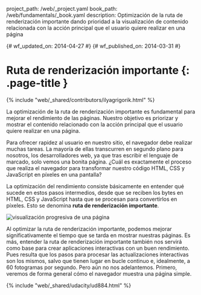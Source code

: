 project_path: /web/_project.yaml
book_path: /web/fundamentals/_book.yaml
description: Optimización de la ruta de renderización importante dando prioridad a la visualización de contenido relacionada con la acción principal que el usuario quiere realizar en una página

{# wf_updated_on: 2014-04-27 #}
{# wf_published_on: 2014-03-31 #}

# Ruta de renderización importante {: .page-title }

{% include "web/_shared/contributors/ilyagrigorik.html" %}


La optimización de la ruta de renderización importante es fundamental para mejorar el rendimiento de las páginas. Nuestro objetivo es priorizar y mostrar el contenido relacionado con la acción principal que el usuario quiere realizar en una página.

Para ofrecer rapidez al usuario en nuestro sitio, el navegador debe realizar muchas tareas. La mayoría de ellas transcurren en segundo plano para nosotros, los desarrolladores web, ya que tras escribir el lenguaje de marcado, solo vemos una bonita página. ¿Cuál es exactamente el proceso que realiza el navegador para transformar nuestro código HTML, CSS y JavaScript en píxeles en una pantalla?

La optimización del rendimiento consiste básicamente en entender qué sucede en estos pasos intermedios, desde que se reciben los bytes en HTML, CSS y JavaScript hasta que se procesan para convertirlos en píxeles. Esto se denomina **ruta de renderización importante**.

<img src="images/progressive-rendering.png" class="center" alt="visualización progresiva de una página">

Al optimizar la ruta de renderización importante, podemos mejorar significativamente el tiempo que se tarda en mostrar nuestras páginas. Es más, entender la ruta de renderización importante también nos servirá como base para crear aplicaciones interactivas con un buen rendimiento. Pues resulta que los pasos para procesar las actualizaciones interactivas son los mismos, salvo que tienen lugar en bucle continuo e, idealmente, a 60 fotogramas por segundo. Pero aún no nos adelantemos. Primero, veremos de forma general cómo el navegador muestra una página simple.


{% include "web/_shared/udacity/ud884.html" %}




